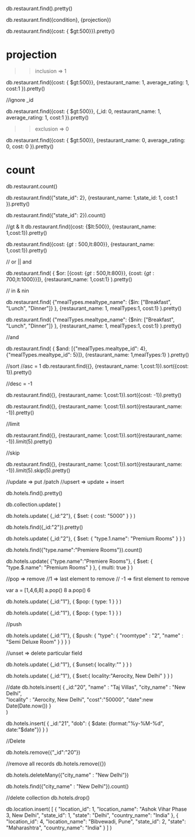db.restaurant.find().pretty()

db.restaurant.find({condition}, {projection})


db.restaurant.find({cost: { $gt:500}}).pretty()

# projection

>> inclusion => 1

db.restaurant.find({cost: { $gt:500}}, {restaurant_name: 1, average_rating: 1, cost:1 }).pretty()

//ignore _id

db.restaurant.find({cost: { $gt:500}}, {_id: 0, restaurant_name: 1, average_rating: 1, cost:1 }).pretty()


>> exclusion => 0

db.restaurant.find({cost: { $gt:500}}, {restaurant_name: 0, average_rating: 0, cost: 0 }).pretty()

# count
db.restaurant.count()

db.restaurant.find({"state_id": 2}, {restaurant_name: 1,state_id: 1, cost:1 }).pretty()


db.restaurant.find({"state_id": 2}).count()

//gt & lt
db.restaurant.find({cost: {$lt:500}}, {restaurant_name: 1,cost:1}).pretty()

db.restaurant.find({cost: {$gt: 500,$lt:800}}, {restaurant_name: 1,cost:1}).pretty()

// or || and

db.restaurant.find(
    { $or: [{cost: {$gt: 500,$lt:800}}, {cost: {$gt: 700,$lt:1000}}]}, 
    {restaurant_name: 1,cost:1}
    ).pretty()


// in & nin

db.restaurant.find(
    {"mealTypes.mealtype_name": {$in: ["Breakfast", "Lunch", "Dinner"]} }, 
    {restaurant_name: 1, mealTypes:1, cost:1}
    ).pretty()


db.restaurant.find(
    {"mealTypes.mealtype_name": {$nin: ["Breakfast", "Lunch", "Dinner"]} }, 
    {restaurant_name: 1, mealTypes:1, cost:1}
    ).pretty()


//and

db.restaurant.find(
    { $and: [{"mealTypes.mealtype_id": 4}, {"mealTypes.mealtype_id": 5}]}, 
    {restaurant_name: 1,mealTypes:1}
    ).pretty()


//sort 
//asc = 1
db.restaurant.find({}, {restaurant_name: 1,cost:1}).sort({cost: 1}).pretty()


//desc = -1

db.restaurant.find({}, {restaurant_name: 1,cost:1}).sort({cost: -1}).pretty()


db.restaurant.find({}, {restaurant_name: 1,cost:1}).sort({restaurant_name: -1}).pretty()

//limit

db.restaurant.find({}, {restaurant_name: 1,cost:1}).sort({restaurant_name: -1}).limit(5).pretty()

//skip

db.restaurant.find({}, {restaurant_name: 1,cost:1}).sort({restaurant_name: -1}).limit(5).skip(5).pretty()


//update => put /patch
//upsert => update + insert

db.hotels.find().pretty()

db.collection.update(
    <condition>
    <what you want to update>
)

db.hotels.update(
    {_id:"2"}, 
    {
        $set: {
            cost: "5000"
        }
    }
)

db.hotels.find({_id:"2"}).pretty()


db.hotels.update(
    {_id:"2"}, 
    {
        $set: {
            "type.1.name": "Premium Rooms"
        }
    }
)

db.hotels.find({"type.name":"Premiere Rooms"}).count()

db.hotels.update(
    {"type.name":"Premiere Rooms"}, 
    {
        $set: {
            "type.$.name": "Premium Rooms"
        }
    },
    {
        multi: true
    }
)


//pop => remove
//1 => last element to remove
// -1 => first element to remove


var a  = [1,4,6,8]
a.pop()
8
a.pop()
6



db.hotels.update(
    {_id:"1"}, 
    {
        $pop: {
            type: 1
        }
    }
)



db.hotels.update(
    {_id:"1"}, 
    {
        $pop: {
            type: 1
        }
    }
)

//push

db.hotels.update(
    {_id:"1"}, 
    {
        $push: {
            "type": {
                 "roomtype" : "2",
                 "name" : "Semi Deluxe Room"
            }
        }
    }
)


//unset => delete particular field

db.hotels.update(
    {_id:"1"}, 
    {
        $unset:{
            locality:""
        }
    }
)

db.hotels.update(
    {_id:"1"}, 
    {
        $set:{
            locality:"Aerocity, New Delhi"
        }
    }
)

//date
db.hotels.insert(
    {
        _id:"20",
        "name" : "Taj Villas",
	    "city_name" : "New Delhi",	
	    "locality" : "Aerocity, New Delhi",
        "cost":"50000",
        "date":new Date(Date.now())
        }    
)


db.hotels.insert(
    {
        _id:"21",
        "dob": { $date: {format:"%y-%M-%d", date:"$date"}}
    }
)


<!-- date,getDate, getMonth, getFullYear-> toString-> slice(0) -->

//Delete 

db.hotels.remove({"_id":"20"})

//remove all records
db.hotels.remove({})

db.hotels.deleteMany({"city_name" : "New Delhi"})

db.hotels.find({"city_name" : "New Delhi"}).count()

//delete collection 
db.hotels.drop()

db.location.insert(
    [
      {
        "location_id": 1,
        "location_name": "Ashok Vihar Phase 3, New Delhi",
        "state_id": 1,
        "state": "Delhi",
        "country_name": "India"
      },
      {
        "location_id": 4,
        "location_name": "Bibvewadi, Pune",
        "state_id": 2,
        "state": "Maharashtra",
        "country_name": "India"
      }
    ]
)